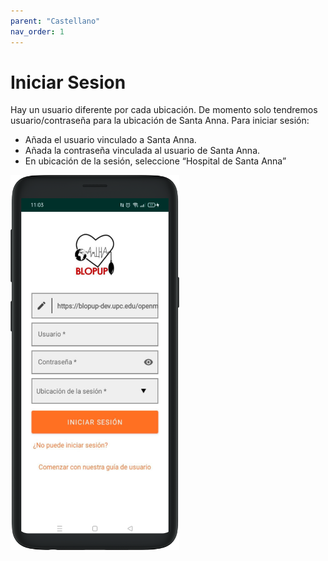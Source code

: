 ```yaml
---
parent: "Castellano"
nav_order: 1
---
```


# Iniciar Sesion

Hay un usuario diferente por cada ubicación. 
De momento solo tendremos usuario/contraseña para la ubicación de Santa Anna. 
Para iniciar sesión: 
- Añada el usuario vinculado a Santa Anna. 
- Añada la contraseña vinculada al usuario de Santa Anna. 
- En ubicación de la sesión, seleccione “Hospital de Santa Anna”

<img src="../assets/login.png" width="270" height="600">
